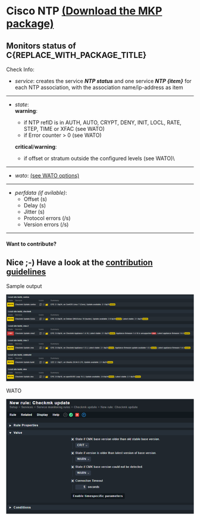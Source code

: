 # Cisco NTP [(Download the MKP package)](/../../../-/raw/master/{REPLACE_WITH_PACKAGE_NAME}.mkp "Download MKP package")

Monitors status of C{REPLACE_WITH_PACKAGE_TITLE}
---
Check Info:

* *service*: creates the service **_NTP status_** and one service **_NTP {item}_** for each NTP association, with the association name/ip-address as item
---
* *state*: \
    **warning**: 
    * if NTP refID is in AUTH, AUTO, CRYPT, DENY, INIT, LOCL, RATE, STEP, TIME or XFAC (see WATO)
    * if Error counter > 0 (see WATO)

    **critical**/**warning**: 
    * if offset or stratum outside the configured levels (see WATO)\
---
* *wato*: [(see WATO options)](/../../../-/raw/master/doc/wato.png "see sample screenshot")
---
* *perfdata (if avilable)*: 
    * Offset (s)
    * Delay (s)
    * Jitter (s)
    * Protocol errors (/s)
    * Version errors (/s)
---
#### Want to contribute?
Nice ;-) Have a look at the [contribution guidelines](CONTRIBUTING.md "Contributing")
---
Sample output

![sample output](/doc/sample.png?raw=true "sample output")

WATO

![WATO options](/doc/wato.png?raw=true "WATO options")
